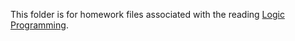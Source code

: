 This folder is for homework files associated with the reading [Logic Programming](https://dewv.github.io/csci-201/logicProgramming).
